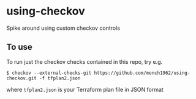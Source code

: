 # using-checkov
Spike around using custom checkov controls


## To use

To run just the checkov checks contained in this repo, try e.g.

`$ checkov --external-checks-git https://github.com/monch1962/using-checkov.git -f tfplan2.json`

where `tfplan2.json` is your Terraform plan file in JSON format
